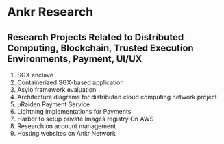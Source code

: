 # Ankr Research

## Research Projects Related to Distributed Computing, Blockchain, Trusted Execution Environments, Payment, UI/UX

1. SGX enclave
1. Containerized SGX-based application
1. Asylo framework evaluation
1. Architecture diagrams for distributed cloud computing network project
1. µRaiden Payment Service
1. Lightning implementations for Payments
1. Harbor to setup private Images registry On AWS
1. Research on account management
1. Hosting websites on Ankr Network

